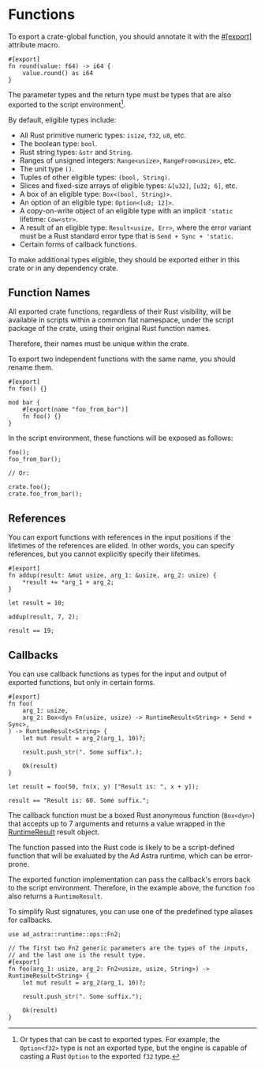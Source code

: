<!------------------------------------------------------------------------------
  This file is part of "Ad Astra", an embeddable scripting programming
  language platform.

  This work is proprietary software with source-available code.

  To copy, use, distribute, or contribute to this work, you must agree to
  the terms of the General License Agreement:

  https://github.com/Eliah-Lakhin/ad-astra/blob/master/EULA.md

  The agreement grants a Basic Commercial License, allowing you to use
  this work in non-commercial and limited commercial products with a total
  gross revenue cap. To remove this commercial limit for one of your
  products, you must acquire a Full Commercial License.

  If you contribute to the source code, documentation, or related materials,
  you must grant me an exclusive license to these contributions.
  Contributions are governed by the "Contributions" section of the General
  License Agreement.

  Copying the work in parts is strictly forbidden, except as permitted
  under the General License Agreement.

  If you do not or cannot agree to the terms of this Agreement,
  do not use this work.

  This work is provided "as is", without any warranties, express or implied,
  except where such disclaimers are legally invalid.

  Copyright (c) 2024 Ilya Lakhin (Илья Александрович Лахин).
  All rights reserved.
------------------------------------------------------------------------------->

# Functions

To export a crate-global function, you should annotate it with the
[#[export]](https://docs.rs/ad-astra/1.0.0/ad_astra/attr.export.html) attribute macro.

```rust,ignore
#[export]
fn round(value: f64) -> i64 {
    value.round() as i64
}
```

The parameter types and the return type must be types that are also exported to
the script environment[^1].

By default, eligible types include:

- All Rust primitive numeric types: `isize`, `f32`, `u8`, etc.
- The boolean type: `bool`.
- Rust string types: `&str` and `String`.
- Ranges of unsigned integers: `Range<usize>`, `RangeFrom<usize>`, etc.
- The unit type `()`.
- Tuples of other eligible types: `(bool, String)`.
- Slices and fixed-size arrays of eligible types: `&[u32]`, `[u32; 6]`, etc.
- A box of an eligible type: `Box<(bool, String)>`.
- An option of an eligible type: `Option<[u8; 12]>`.
- A copy-on-write object of an eligible type with an implicit `'static`
  lifetime: `Cow<str>`.
- A result of an eligible type: `Result<usize, Err>`, where the error variant
  must be a Rust standard error type that is `Send + Sync + 'static`.
- Certain forms of callback functions.

To make additional types eligible, they should be exported either in this crate
or in any dependency crate.

## Function Names

All exported crate functions, regardless of their Rust visibility, will be
available in scripts within a common flat namespace, under the script package of
the crate, using their original Rust function names.

Therefore, their names must be unique within the crate.

To export two independent functions with the same name, you should rename them.

```rust,ignore
#[export]
fn foo() {}

mod bar {
    #[export(name "foo_from_bar")]
    fn foo() {}
}
```

In the script environment, these functions will be exposed as follows:

```adastra
foo();
foo_from_bar();

// Or:

crate.foo();
crate.foo_from_bar();
```

## References

You can export functions with references in the input positions if the lifetimes
of the references are elided. In other words, you can specify references, but
you cannot explicitly specify their lifetimes.

```rust,ignore
#[export]
fn addup(result: &mut usize, arg_1: &usize, arg_2: usize) {
    *result += *arg_1 + arg_2;
}
```

```adastra
let result = 10;
 
addup(result, 7, 2);

result == 19;
```

## Callbacks

You can use callback functions as types for the input and output of exported
functions, but only in certain forms.

```rust,ignore
#[export]
fn foo(
    arg_1: usize,
    arg_2: Box<dyn Fn(usize, usize) -> RuntimeResult<String> + Send + Sync>,
) -> RuntimeResult<String> {
    let mut result = arg_2(arg_1, 10)?;
    
    result.push_str(". Some suffix".);
    
    Ok(result)
}
```

```adastra
let result = foo(50, fn(x, y) ["Result is: ", x + y]);

result == "Result is: 60. Some suffix.";
```

The callback function must be a boxed Rust anonymous function (`Box<dyn>`) that
accepts up to 7 arguments and returns a value wrapped in the
[RuntimeResult](https://docs.rs/ad-astra/1.0.0/ad_astra/runtime/type.RuntimeResult.html)
result object.

The function passed into the Rust code is likely to be a script-defined function
that will be evaluated by the Ad Astra runtime, which can be error-prone.

The exported function implementation can pass the callback's errors back to the
script environment. Therefore, in the example above, the function `foo` also
returns a `RuntimeResult`.

To simplify Rust signatures, you can use one of the predefined type aliases for
callbacks.

```rust,ignore
use ad_astra::runtime::ops::Fn2;

// The first two Fn2 generic parameters are the types of the inputs,
// and the last one is the result type.
#[export]
fn foo(arg_1: usize, arg_2: Fn2<usize, usize, String>) -> RuntimeResult<String> {
    let mut result = arg_2(arg_1, 10)?;
    
    result.push_str(". Some suffix.");
    
    Ok(result)
}
```

[^1]: Or types that can be cast to exported types. For example, the
`Option<f32>` type is not an exported type, but the engine is capable of casting
a Rust `Option` to the exported `f32` type.
